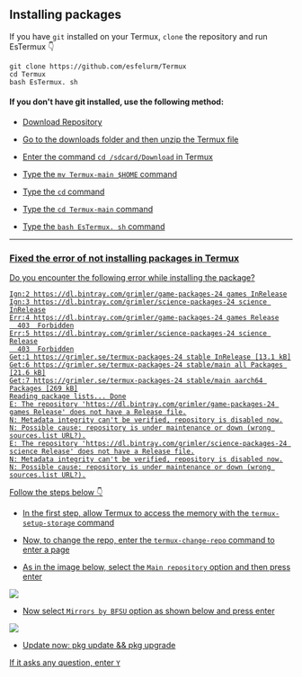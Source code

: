 ## Installing packages 


If you have `git` installed on your Termux, `clone` the repository and run EsTermux 👇

```
git clone https://github.com/esfelurm/Termux
cd Termux
bash EsTermux. sh
```

#### If you don't have git installed, use the following method: 

- <a href="https://github.com/esfelurm/Termux/archive/refs/heads/main.zip"> Download Repository 

- Go to the downloads folder and then unzip the Termux file 

- Enter the command ```cd /sdcard/Download``` in Termux

- Type the `mv Termux-main $HOME` command

- Type the `cd` command 

- Type the `cd Termux-main` command

- Type the `bash EsTermux. sh` command

-------------------------------

### Fixed the error of not installing packages in Termux 


Do you encounter the following error while installing the package? 

```
Ign:2 https://dl.bintray.com/grimler/game-packages-24 games InRelease
Ign:3 https://dl.bintray.com/grimler/science-packages-24 science InRelease
Err:4 https://dl.bintray.com/grimler/game-packages-24 games Release
  403  Forbidden
Err:5 https://dl.bintray.com/grimler/science-packages-24 science Release
  403  Forbidden
Get:1 https://grimler.se/termux-packages-24 stable InRelease [13.1 kB]
Get:6 https://grimler.se/termux-packages-24 stable/main all Packages [21.6 kB]
Get:7 https://grimler.se/termux-packages-24 stable/main aarch64 Packages [269 kB]
Reading package lists... Done
E: The repository 'https://dl.bintray.com/grimler/game-packages-24 games Release' does not have a Release file.
N: Metadata integrity can't be verified, repository is disabled now.
N: Possible cause: repository is under maintenance or down (wrong sources.list URL?).
E: The repository 'https://dl.bintray.com/grimler/science-packages-24 science Release' does not have a Release file.
N: Metadata integrity can't be verified, repository is disabled now.
N: Possible cause: repository is under maintenance or down (wrong sources.list URL?).
```

Follow the steps below 👇


- In the first step, allow Termux to access the memory with the `termux-setup-storage` command 

- Now, to change the repo, enter the `termux-change-repo` command to enter a page 

- As in the image below, select the `Main repository` option and then press enter

<img src="https://github.com/esfelurm/Termux/assets/104654028/5dbb2071-6de0-447e-926f-150e52c01ebc"> 


- Now select `Mirrors by BFSU` option as shown below and press enter 

<img src="https://github.com/esfelurm/Termux/assets/104654028/43068374-6234-408b-b793-045ca79860f1"> 

- Update now: pkg update && pkg upgrade

If it asks any question, enter `Y` 
